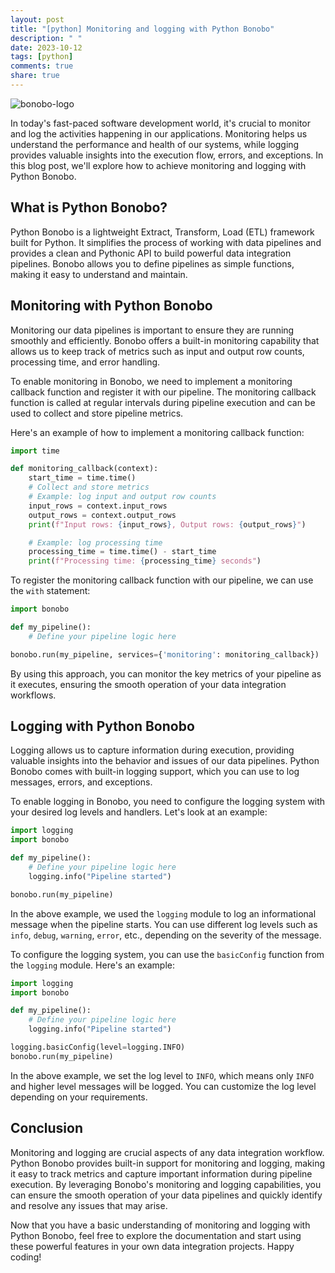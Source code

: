 ```yaml
---
layout: post
title: "[python] Monitoring and logging with Python Bonobo"
description: " "
date: 2023-10-12
tags: [python]
comments: true
share: true
---
```


![bonobo-logo](https://bonobo-logo.com)

In today's fast-paced software development world, it's crucial to monitor and log the activities happening in our applications. Monitoring helps us understand the performance and health of our systems, while logging provides valuable insights into the execution flow, errors, and exceptions. In this blog post, we'll explore how to achieve monitoring and logging with Python Bonobo.

## What is Python Bonobo?

Python Bonobo is a lightweight Extract, Transform, Load (ETL) framework built for Python. It simplifies the process of working with data pipelines and provides a clean and Pythonic API to build powerful data integration pipelines. Bonobo allows you to define pipelines as simple functions, making it easy to understand and maintain.

## Monitoring with Python Bonobo

Monitoring our data pipelines is important to ensure they are running smoothly and efficiently. Bonobo offers a built-in monitoring capability that allows us to keep track of metrics such as input and output row counts, processing time, and error handling.

To enable monitoring in Bonobo, we need to implement a monitoring callback function and register it with our pipeline. The monitoring callback function is called at regular intervals during pipeline execution and can be used to collect and store pipeline metrics.

Here's an example of how to implement a monitoring callback function:

```python
import time

def monitoring_callback(context):
    start_time = time.time()
    # Collect and store metrics
    # Example: log input and output row counts
    input_rows = context.input_rows
    output_rows = context.output_rows
    print(f"Input rows: {input_rows}, Output rows: {output_rows}")

    # Example: log processing time
    processing_time = time.time() - start_time
    print(f"Processing time: {processing_time} seconds")
```

To register the monitoring callback function with our pipeline, we can use the `with` statement:

```python
import bonobo

def my_pipeline():
    # Define your pipeline logic here

bonobo.run(my_pipeline, services={'monitoring': monitoring_callback})
```

By using this approach, you can monitor the key metrics of your pipeline as it executes, ensuring the smooth operation of your data integration workflows.

## Logging with Python Bonobo

Logging allows us to capture information during execution, providing valuable insights into the behavior and issues of our data pipelines. Python Bonobo comes with built-in logging support, which you can use to log messages, errors, and exceptions.

To enable logging in Bonobo, you need to configure the logging system with your desired log levels and handlers. Let's look at an example:

```python
import logging
import bonobo

def my_pipeline():
    # Define your pipeline logic here
    logging.info("Pipeline started")

bonobo.run(my_pipeline)
```

In the above example, we used the `logging` module to log an informational message when the pipeline starts. You can use different log levels such as `info`, `debug`, `warning`, `error`, etc., depending on the severity of the message.

To configure the logging system, you can use the `basicConfig` function from the `logging` module. Here's an example:

```python
import logging
import bonobo

def my_pipeline():
    # Define your pipeline logic here
    logging.info("Pipeline started")

logging.basicConfig(level=logging.INFO)
bonobo.run(my_pipeline)
```

In the above example, we set the log level to `INFO`, which means only `INFO` and higher level messages will be logged. You can customize the log level depending on your requirements.

## Conclusion

Monitoring and logging are crucial aspects of any data integration workflow. Python Bonobo provides built-in support for monitoring and logging, making it easy to track metrics and capture important information during pipeline execution. By leveraging Bonobo's monitoring and logging capabilities, you can ensure the smooth operation of your data pipelines and quickly identify and resolve any issues that may arise.

Now that you have a basic understanding of monitoring and logging with Python Bonobo, feel free to explore the documentation and start using these powerful features in your own data integration projects. Happy coding!